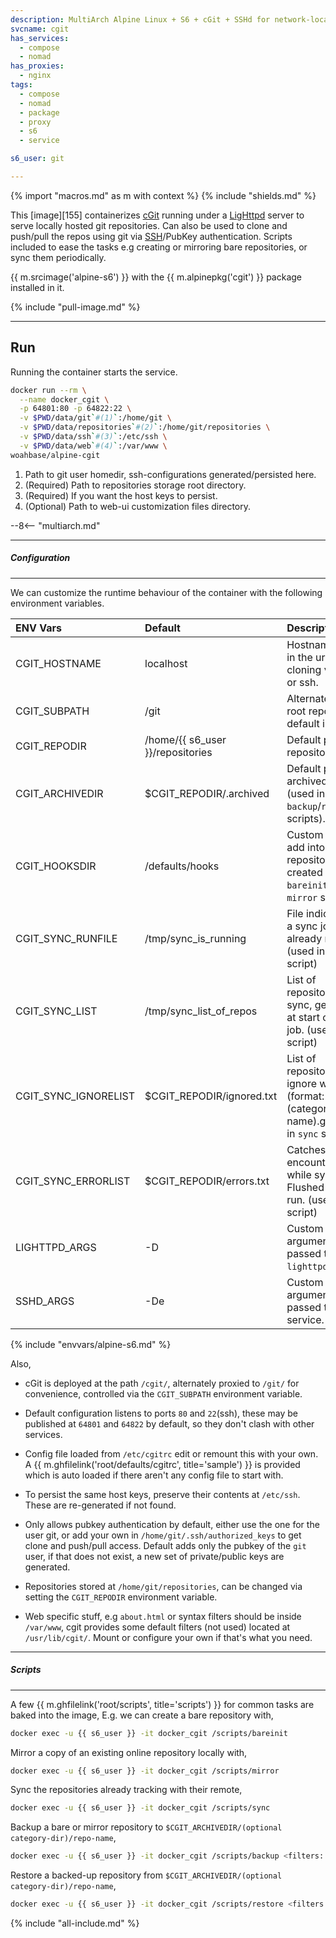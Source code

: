 ```yaml
---
description: MultiArch Alpine Linux + S6 + cGit + SSHd for network-local repositories.
svcname: cgit
has_services:
  - compose
  - nomad
has_proxies:
  - nginx
tags:
  - compose
  - nomad
  - package
  - proxy
  - s6
  - service

s6_user: git

---
```


{% import "macros.md" as m with context %}
{% include "shields.md" %}

This [image][155] containerizes [cGit][1] running under
a [LigHttpd][2] server to serve locally hosted git repositories.
Can also be used to clone and push/pull the repos using git via
[SSH][3]/PubKey authentication. Scripts included to ease the
tasks e.g creating or mirroring bare repositories, or sync them
periodically.

{{ m.srcimage('alpine-s6') }} with the {{ m.alpinepkg('cgit') }}
package installed in it.

{% include "pull-image.md" %}

---
Run
---

Running the container starts the service.

``` sh
docker run --rm \
  --name docker_cgit \
  -p 64801:80 -p 64822:22 \
  -v $PWD/data/git`#(1)`:/home/git \
  -v $PWD/data/repositories`#(2)`:/home/git/repositories \
  -v $PWD/data/ssh`#(3)`:/etc/ssh \
  -v $PWD/data/web`#(4)`:/var/www \
woahbase/alpine-cgit
```

1. Path to git user homedir, ssh-configurations generated/persisted here.
2. (Required) Path to repositories storage root directory.
3. (Required) If you want the host keys to persist.
4. (Optional) Path to web-ui customization files directory.

--8<-- "multiarch.md"

---
##### Configuration
---

We can customize the runtime behaviour of the container with the
following environment variables.

| ENV Vars             | Default                          | Description
| :---                 | :---                             | :---
| CGIT_HOSTNAME        | localhost                        | Hostname to set in the url for cloning via web or ssh.
| CGIT_SUBPATH         | /git                             | Alternate virtual-root repositories, default is `/cgit`.
| CGIT_REPODIR         | /home/{{ s6_user }}/repositories | Default path to repositories.
| CGIT_ARCHIVEDIR      | $CGIT_REPODIR/.archived          | Default path to archived repos (used in `backup`/`restore` scripts).
| CGIT_HOOKSDIR        | /defaults/hooks                  | Custom hooks to add into repositories created via the `bareinit` or `mirror` script.
| CGIT_SYNC_RUNFILE    | /tmp/sync_is_running             | File indicator that a sync job is already running. (used in `sync` script)
| CGIT_SYNC_LIST       | /tmp/sync_list_of_repos          | List of repositories to sync, generated at start of sync job. (used in `sync` script)
| CGIT_SYNC_IGNORELIST | $CGIT_REPODIR/ignored.txt        | List of repositories to ignore while sync. (format: (category)/(repo-name).git) (used in `sync` script)
| CGIT_SYNC_ERRORLIST  | $CGIT_REPODIR/errors.txt         | Catches errors encountered while sync. Flushed on each run. (used in `sync` script)
| LIGHTTPD_ARGS        | -D                               | Custom arguments passed to `lighttpd` service.
| SSHD_ARGS            | -De                              | Custom arguments passed to `sshd` service.
{% include "envvars/alpine-s6.md" %}

Also,

* cGit is deployed at the path `/cgit/`, alternately proxied to
  `/git/` for convenience, controlled via the `CGIT_SUBPATH`
  environment variable.

* Default configuration listens to ports `80` and `22`(ssh), these
  may be published at `64801` and `64822` by default, so they
  don't clash with other services.

* Config file loaded from `/etc/cgitrc` edit or remount this with
  your own. A {{ m.ghfilelink('root/defaults/cgitrc',
  title='sample') }} is provided which is auto loaded if there
  aren't any config file to start with.

* To persist the same host keys, preserve their contents at `/etc/ssh`.
  These are re-generated if not found.

* Only allows pubkey authentication by default, either use the one
  for the user git, or add your own in
  `/home/git/.ssh/authorized_keys` to get clone and push/pull
  access. Default adds only the pubkey of the `git` user, if
  that does not exist, a new set of private/public keys are
  generated.

* Repositories stored at `/home/git/repositories`, can be changed
  via setting the `CGIT_REPODIR` environment variable.

* Web specific stuff, e.g `about.html` or syntax filters should be
  inside `/var/www`, cgit provides some default filters (not used)
  located at `/usr/lib/cgit/`. Mount or configure your own if
  that's what you need.

---
##### Scripts
---

A few {{ m.ghfilelink('root/scripts', title='scripts') }} for
common tasks are baked into the image, E.g. we can create a bare
repository with,

``` sh
docker exec -u {{ s6_user }} -it docker_cgit /scripts/bareinit
```

Mirror a copy of an existing online repository locally with,

``` sh
docker exec -u {{ s6_user }} -it docker_cgit /scripts/mirror
```

Sync the repositories already tracking with their remote,

``` sh
docker exec -u {{ s6_user }} -it docker_cgit /scripts/sync
```

Backup a bare or mirror repository to
`$CGIT_ARCHIVEDIR/(optional category-dir)/repo-name`,

``` sh
docker exec -u {{ s6_user }} -it docker_cgit /scripts/backup <filters: category-dirs, or reponames>
```

Restore a backed-up repository from
`$CGIT_ARCHIVEDIR/(optional category-dir)/repo-name`,

``` sh
docker exec -u {{ s6_user }} -it docker_cgit /scripts/restore <filters: category-dirs, or reponames>
```

[1]: https://git.zx2c4.com/cgit/
[2]: https://www.lighttpd.net/
[3]: https://www.openssh.com/

{% include "all-include.md" %}
